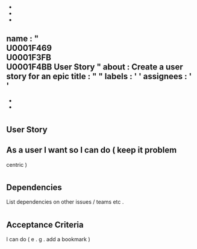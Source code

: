 -
-
-
name
:
"
\
U0001F469
\
U0001F3FB
\
U0001F4BB
User
Story
"
about
:
Create
a
user
story
for
an
epic
title
:
"
"
labels
:
'
'
assignees
:
'
'
-
-
-
#
#
User
Story
-
As
a
user
I
want
so
I
can
do
(
keep
it
problem
-
centric
)
#
#
Dependencies
-
List
dependencies
on
other
issues
/
teams
etc
.
#
#
#
Acceptance
Criteria
-
I
can
do
(
e
.
g
.
add
a
bookmark
)
